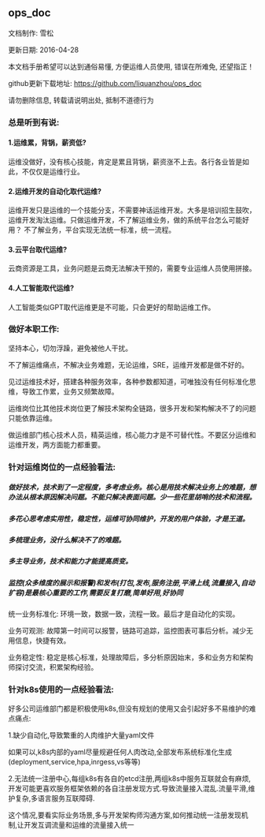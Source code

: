 ## ops_doc

  文档制作: 雪松
  
  更新日期: 2016-04-28
  
  本文档手册希望可以达到通俗易懂, 方便运维人员使用, 错误在所难免, 还望指正！

  github更新下载地址:  https://github.com/liquanzhou/ops_doc
  
  请勿删除信息, 转载请说明出处, 抵制不道德行为
  
  
  
  
  
  
### 总是听到有说: 
  
#### 1.运维累，背锅，薪资低?

运维没做好，没有核心技能，肯定是累且背锅，薪资涨不上去。各行各业皆是如此，不仅仅是运维行业。

#### 2.运维开发的自动化取代运维?

运维开发只是运维的一个技能分支，不需要神话运维开发。大多是培训招生鼓吹，运维开发淘汰运维。只做运维开发，不了解运维业务，做的系统平台怎么可能好用？
不了解业务，平台实现无法统一标准，统一流程。

#### 3.云平台取代运维?

云商资源是工具，业务问题是云商无法解决干预的，需要专业运维人员使用拼接。

#### 4.人工智能取代运维?

人工智能类似GPT取代运维更是不可能，只会更好的帮助运维工作。
  


### 做好本职工作:

坚持本心，切勿浮躁，避免被他人干扰。

不了解运维痛点，不解决业务难题，无论运维，SRE，运维开发都是做不好的。

见过运维技术好，搭建各种服务效率，各种参数都知道，可唯独没有任何标准化思维，导致工作累，业务又频繁故障。

运维岗位比其他技术岗位更了解技术架构全链路，很多开发和架构解决不了的问题只能依靠运维。

做运维部门核心技术人员，精英运维，核心能力才是不可替代性。不要区分运维和运维开发，两方面能力都重要。
 
 


### 针对运维岗位的一点经验看法:
  
##### 做好技术，技术到了一定程度，多考虑业务。核心是用技术解决业务上的难题，想办法从根本原因解决问题。不能只解决表面问题。少一些花里胡哨的技术和流程。
##### 多花心思考虑实用性，稳定性，运维可协同维护，开发的用户体验，才是王道。
##### 多梳理业务，没什么解决不了的难题。
##### 多主导业务，技术和能力才能提高质变。
##### 监控(众多维度的展示和报警)和发布(打包,发布,服务注册,平滑上线,流量接入,自动扩容)是最核心重要的工作,需要反复打磨,简单好用,好协同



统一业务标准化: 环境一致，数据一致，流程一致。最后才是自动化的实现。
  
业务可观测: 故障第一时间可以报警，链路可追踪，监控图表可事后分析。减少无用信息，快捷有效。
  
业务稳定性: 稳定是核心标准，处理故障后，多分析原因始末，多和业务方和架构师探讨交流，积累架构经验。
  
  
  
### 针对k8s使用的一点经验看法:


好多公司运维部门都是积极使用k8s,但没有规划的使用又会引起好多不易维护的难点痛点:


1.缺少自动化,导致繁重的人肉维护大量yaml文件


如果可以,k8s内部的yaml尽量规避任何人肉改动,全部发布系统标准化生成(deployment,service,hpa,inrgess,vs等等)


2.无法统一注册中心,每组k8s有各自的etcd注册,两组k8s中服务互联就会有麻烦,开发可能更喜欢服务框架依赖的各自注册发现方式.导致流量接入混乱.流量平滑,维护复杂,多语言服务互联障碍.


这个情况,要看实际业务场景,多与开发架构师沟通方案,如何推动统一注册发现机制,让开发互调流量和运维的流量接入统一







